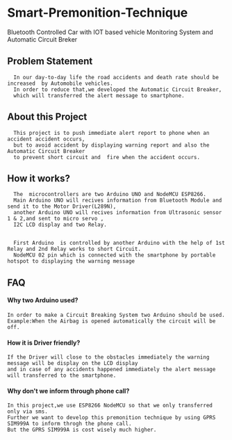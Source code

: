 # Smart-Premonition-Technique
Bluetooth Controlled Car with IOT based vehicle Monitoring System and Automatic Circuit Breker


## Problem  Statement
      In our day-to-day life the road accidents and death rate should be increased  by Automobile vehicles.
      In order to reduce that,we developed the Automatic Circuit Breaker,
      which will transferred the alert message to smartphone.  
## About this Project
      This project is to push immediate alert report to phone when an accident accident occurs,
      but to avoid accident by displaying warning report and also the Automatic Circuit Breaker 
      to prevent short circuit and  fire when the accident occurs.

## How it works?

      The  microcontrollers are two Arduino UNO and NodeMCU ESP8266.
      Main Arduino UNO will recives information from Bluetooth Module and send it to the Motor Driver(L289N),
      another Arduino UNO will recives information from Ultrasonic sensor 1 & 2,and sent to micro servo , 
      I2C LCD display and two Relay.

      
      First Arduino  is controlled by another Arduino with the help of 1st Relay and 2nd Relay works to short Circuit.
      NodeMCU 02 pin which is connected with the smartphone by portable hotspot to displaying the warning message
   
      

## FAQ

#### Why two Arduino used?

    In order to make a Circuit Breaking System two Arduino should be used.
    Example:When the Airbag is opened automatically the circuit will be off. 

#### How it is Driver friendly?

    If the Driver will close to the obstacles immediately the warning message will be display on the LCD display 
    and in case of any accidents happened immediately the alert message will transferred to the smartphone.  

#### Why don't we inform through phone call?

    In this project,we use ESP8266 NodeMCU so that we only transferred only via sms.
    Further we want to develop this premonition technique by using GPRS SIM999A to inform throgh the phone call.
    But the GPRS SIM999A is cost wisely much higher.
